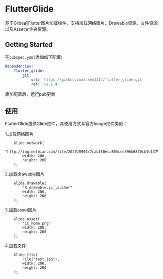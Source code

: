 # FlutterGlide

基于Glide的Flutter图片加载控件，支持加载网络图片、Drawable资源、文件资源以及Asset文件夹资源。

## Getting Started

在`pubspec.yaml`添加如下配置:
```yaml
dependencies:
    flutter_glide:
        git:
            url: 'https://github.com/axen1314/flutter_glide.git'
            ref: 'v1.1.4'
```
添加配置后，运行pub更新

## 使用

FlutterGlide提供Glide控件，其使用方式与官方Image控件类似：

1.加载网络图片
```
    Glide.network(
        "http://img.netbian.com/file/2020/0904/7cab180eca805cce596b6870cb4e1379.jpg"
        width: 200,
        height: 200
    );
```
2.加载drawable图片
```
    Glide.drawable(
        "R.drawable.ic_laucher"
        width: 200,
        height: 200
    );
```
3.加载asset图片
```
    Glide.asset(
        "ic_home.png"
        width: 200,
        height: 200
    );
```
4.加载文件
```
    Glide.file(
        File("test.jpg"),
        width: 200,
        height: 200
    );
```



